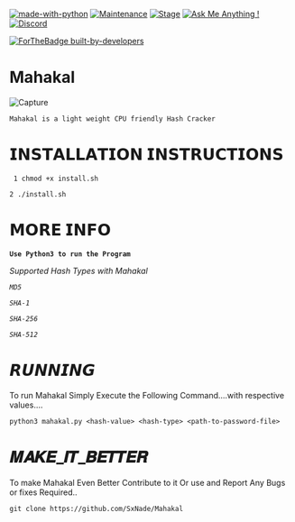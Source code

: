 [![made-with-python](https://img.shields.io/badge/Made%20with-Python-1f425f.svg)](https://www.python.org/)
[![Maintenance](https://img.shields.io/badge/Maintained%3F-yes-green.svg)](https://github.com/SxNade)
[![Stage](https://img.shields.io/badge/Release-Stable-brightgreen.svg)]()
[![Ask Me Anything !](https://img.shields.io/badge/Ask%20me-anything-1abc9c.svg)](https://github.com/SxNade)
[![Discord](https://img.shields.io/discord/591914197219016707.svg?label=&logo=discord&logoColor=ffffff&color=7389D8&labelColor=6A7EC2)](https://github.com/SxNade)


[![ForTheBadge built-by-developers](http://ForTheBadge.com/images/badges/built-by-developers.svg)](https://github.com/SxNade)

# Mahakal

![Capture](https://media.tenor.com/images/7e7e24015fe8e8a321548b4bed0c1d1e/tenor.gif)


`Mahakal is a light weight CPU friendly Hash Cracker`  


# 𝗜𝗡𝗦𝗧𝗔𝗟𝗟𝗔𝗧𝗜𝗢𝗡 𝗜𝗡𝗦𝗧𝗥𝗨𝗖𝗧𝗜𝗢𝗡𝗦

` 1 chmod +x install.sh`

`2 ./install.sh`

# 𝗠𝗢𝗥𝗘 𝗜𝗡𝗙𝗢

**`Use Python3 to run the Program`**

*Supported Hash Types with Mahakal*

*`MD5`*

*`SHA-1`*

*`SHA-256`*

*`SHA-512`*


# 𝙍𝙐𝙉𝙉𝙄𝙉𝙂
To run Mahakal Simply Execute the Following Command....with respective values....

`python3 mahakal.py <hash-value> <hash-type> <path-to-password-file>`


# 𝑴𝑨𝑲𝑬_𝑰𝑻_𝑩𝑬𝑻𝑻𝑬𝑹
To make Mahakal Even Better Contribute to it Or use and Report Any Bugs or fixes Required..

`git clone https://github.com/SxNade/Mahakal`


